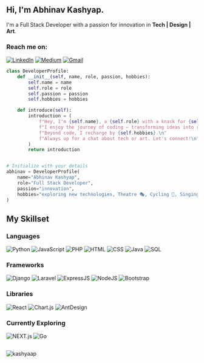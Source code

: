 <h2>Hi, I'm Abhinav Kashyap.</h2>

I'm a Full Stack Developer with a passion for innovation in <b>Tech | Design | Art</b>.

<!-- Your Python script or any other information can go here -->

### Reach me on:
[![LinkedIn](https://img.shields.io/badge/linkedin-%230077B5.svg?&style=for-the-badge&logo=linkedin&logoColor=white)](https://github.com/kashyaap)
[![Medium](https://img.shields.io/badge/medium-%2312100E.svg?&style=for-the-badge&logo=medium&logoColor=white)](https://kashyaap.medium.com)
[![Gmail](https://img.shields.io/badge/Gmail-D14836?style=for-the-badge&logo=gmail&logoColor=white)](mailto:kashyaap13@gmail.com)
```python
class DeveloperProfile:
    def __init__(self, name, role, passion, hobbies):
        self.name = name
        self.role = role
        self.passion = passion
        self.hobbies = hobbies

    def introduce(self):
        introduction = (
            f"Hey, I'm {self.name}, a {self.role} with a knack for {self.passion}.\n"
            f"I enjoy the journey of coding — transforming ideas into reality and continuously learning along the way.\n"
            f"Beyond code, I recharge by {self.hobbies}.\n"
            f"Always up for a chat about tech or art. Let's connect!\n"
        )
        return introduction


# Initialize with your details
abhinav = DeveloperProfile(
    name="Abhinav Kashyap",
    role="Full Stack Developer",
    passion="innovation",
    hobbies="exploring new technologies, Theatre 🎭, Cycling 🚴, Singing 🎵, Playing Chess ♟️"
)
```

## My Skillset

### Languages
![Python](https://img.shields.io/badge/Python-3776AB?style=for-the-badge&logo=python&logoColor=white)
  ![JavaScript](https://img.shields.io/badge/JavaScript-F7DF1E?style=for-the-badge&logo=javascript&logoColor=black)
  ![PHP](https://img.shields.io/badge/PHP-777BB4?style=for-the-badge&logo=php&logoColor=white)
  ![HTML](https://img.shields.io/badge/HTML5-E34F26?style=for-the-badge&logo=html5&logoColor=white)
  ![CSS](https://img.shields.io/badge/CSS3-1572B6?style=for-the-badge&logo=css3&logoColor=white)
  ![Java](https://img.shields.io/badge/Java-ED8B00?style=for-the-badge&logo=java&logoColor=white)
  ![SQL](https://img.shields.io/badge/SQL-00000F?style=for-the-badge&logo=mysql&logoColor=white)

### Frameworks
![Django](https://img.shields.io/badge/Django-092E20?style=for-the-badge&logo=django&logoColor=white)
![Laravel](https://img.shields.io/badge/Laravel-FF2D20?style=for-the-badge&logo=laravel&logoColor=white)
![ExpressJS](https://img.shields.io/badge/ExpressJS-404D59?style=for-the-badge&logo=express&logoColor=white)
![NodeJS](https://img.shields.io/badge/NodeJS-43853D?style=for-the-badge&logo=node.js&logoColor=white)
![Bootstrap](https://img.shields.io/badge/Bootstrap-563D7C?style=for-the-badge&logo=bootstrap&logoColor=white)

### Libraries 
![React](https://img.shields.io/badge/React-20232A?style=for-the-badge&logo=react&logoColor=61DAFB)
![Chart.js](https://img.shields.io/badge/Chart.js-FF6384?style=for-the-badge&logo=chartdotjs&logoColor=white)
![AntDesign](https://img.shields.io/badge/AntDesign-0170FE?style=for-the-badge&logo=antdesign&logoColor=white)

### Currently Exploring
![NEXT.js](https://img.shields.io/badge/NEXT.js-000000?style=for-the-badge&logo=next.js&logoColor=white)
![Go](https://img.shields.io/badge/Go-00ADD8?style=for-the-badge&logo=go&logoColor=white)

##
<img src="https://komarev.com/ghpvc/?username=kashyaap" alt="kashyaap" />

